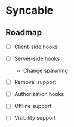 # Syncable

## Roadmap

- [ ] Client-side hooks
- [ ] Server-side hooks
  - Change spawning
- [ ] Removal support
- [ ] Authorization hooks
- [ ] Offline support
- [ ] Visibility support

